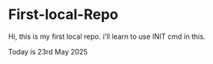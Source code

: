 # First-local-Repo
Hi, this is my first local repo.
i'll learn to use INIT cmd in this.

Today is 23rd May 2025

 